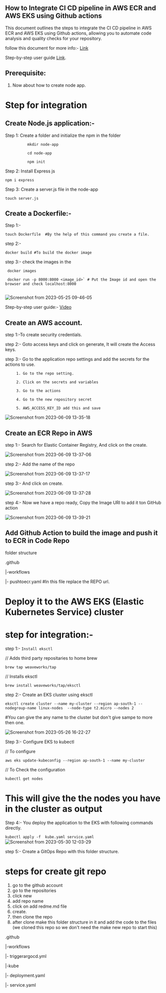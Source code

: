 ## How to Integrate CI CD pipeline in AWS ECR and AWS EKS using Github actions

This document outlines the steps to integrate the CI CD pipeline in AWS ECR and AWS EKS using Github actions, allowing you to automate code analysis and quality checks for your repository.

follow this document for more info:- [Link](https://towardsaws.com/containerize-node-js-a25b7e9a1e85)

Step-by-step user guide [Link](https://drive.google.com/file/d/15imowp0o8a4CiGpMJIIFTI2Mbvm60vRS/view?usp=sharing).

## Prerequisite:
 
 1. Now about how to create node app. 

# Step for integration

## Create Node.js application:- 

Step 1: Create a folder and initialize the npm in the folder
```
          mkdir node-app
          
          cd node-app
          
          npm init
```
Step 2: Install Express js

``` 
npm i express

```

Step 3: Create a server.js file in the node-app 
        
```
touch server.js

```
        
## Create a Dockerfile:-

Step 1:- 

``` 
touch Dockerfile  #By the help of this command you create a file.

```

step 2:- 

```
docker build #To build the docker image

```

step 3:- check the images in the
          
  ``` 
   docker images
          
   docker run -p 8000:8000 <image_id>` # Put the Image id and open the browser and check localhost:8000 
          
  ``` 
          
 ![Screenshot from 2023-05-25 09-46-05](https://github.com/gautam0101/Github-action/assets/101164301/39b86115-15a5-488f-9409-3b95c19b4b49)


 Step-by-step user guide:- [Video](https://drive.google.com/file/d/1yyKyseGE_N07ogGZcP55pBE7Aod8CgRs/view?usp=sharing)


## Create an AWS account.

step 1:-To create security credentials.

step 2:- Goto access keys and click on generate, It will create the Access keys.

step 3:- Go to the application repo settings and add the secrets for the actions to use.
         
         1. Go to the repo setting.
         
         2. Click on the secrets and variables
         
         3. Go to the actions
         
         4. Go to the new repository secret
         
         5. AWS_ACCESS_KEY_ID add this and save
           
  ![Screenshot from 2023-06-09 13-35-18](https://github.com/gautam0101/Github-action/assets/101164301/9075ef95-5056-487a-8c84-d400a8b91a7d)



## Create an ECR Repo in AWS

step 1:- Search for Elastic Container Registry, And click on the create.
 
 ![Screenshot from 2023-06-09 13-37-06](https://github.com/gautam0101/Github-action/assets/101164301/6ca0e1cf-403b-4f13-9424-de40c9aac3b1)


step 2:- Add the name of the repo

![Screenshot from 2023-06-09 13-37-17](https://github.com/gautam0101/Github-action/assets/101164301/63bcc7ab-155e-4bc1-8d31-5d72e26c30ee)


step 3:- And click on create.

![Screenshot from 2023-06-09 13-37-28](https://github.com/gautam0101/Github-action/assets/101164301/4d6c39cc-1a5c-42b5-afab-ee169daa1b13)


step 4:- Now we have a repo ready, Copy the Image URI to add it ton GitHub action

![Screenshot from 2023-06-09 13-39-21](https://github.com/gautam0101/Github-action/assets/101164301/a438d014-fb6e-4605-a9c1-b2a39fc9d0a6)



## Add Github Action to build the image and push it to ECR in Code Repo



folder structure

.github

|-workflows
      
  |- pushtoecr.yaml  #In this file replace the REPO url.



# Deploy it to the AWS EKS (Elastic Kubernetes Service) cluster

# step for integration:- 

step 1:- `Install eksctl`

// Adds third party repositaries to home brew

`brew tap weaveworks/tap`

// Installs eksctl

`brew install weaveworks/tap/eksctl`

step 2:-  Create an EKS cluster using eksctl

`eksctl create cluster --name my-cluster --region ap-south-1 --nodegroup-name linux-nodes  --node-type t2.micro --nodes 2`

#You can give the any name to the cluster but don't give sampe to more then one.

![Screenshot from 2023-05-26 16-22-27](https://github.com/gautam0101/Github-action/assets/101164301/9704902f-00dd-4843-8382-41c7831f1988)

Step 3:- Configure EKS to kubectl

// To configure

`aws eks update-kubeconfig --region ap-south-1 --name my-cluster`

// To Check the configuration 

`kubectl get nodes`

# This will give the the nodes you have in the cluster as output

Step 4:- You deploy the application to the EKS with following commands directly.

`kubectl apply -f  kube.yaml service.yaml`![Screenshot from 2023-05-30 12-03-29](https://github.com/gautam0101/Github-action/assets/101164301/49225bce-7754-4fd9-a5ef-5f1ca156c7b1)

step 5:- Create a GitOps Repo with this folder structure.

# steps for create git repo
   
   1. go to the github account
   2. go to the repositories
   3. click new
   4. add repo name
   5. click on add redme.md file
   6. create.
   7. then clone the repo
   8. after clone make this folder structure in it and add the code to the files (we cloned this repo so we don't need the make new repo to start this)

.github

|-workflows

|- triggerargocd.yml

|-kube
   
   |- deployment.yaml
   
   |- service.yaml
   
   
   
   
   

